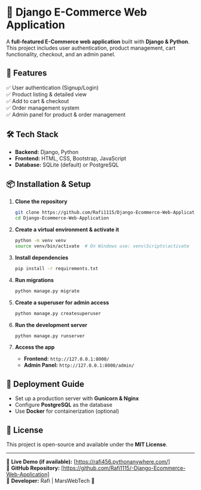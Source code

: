 # 🚀 Django E-Commerce Web Application

A **full-featured E-Commerce web application** built with **Django & Python**. This project includes user authentication, product management, cart functionality, checkout, and an admin panel.

## 🌟 Features
✅ User authentication (Signup/Login)  
✅ Product listing & detailed view  
✅ Add to cart & checkout  
✅ Order management system  
✅ Admin panel for product & order management  

## 🛠️ Tech Stack
- **Backend:** Django, Python  
- **Frontend:** HTML, CSS, Bootstrap, JavaScript  
- **Database:** SQLite (default) or PostgreSQL  

## 📦 Installation & Setup

1. **Clone the repository**  
   ```bash
   git clone https://github.com/Rafi1115/Django-Ecommerce-Web-Application.git
   cd Django-Ecommerce-Web-Application
   ```

2. **Create a virtual environment & activate it**  
   ```bash
   python -m venv venv
   source venv/bin/activate  # On Windows use: venv\Scripts\activate
   ```

3. **Install dependencies**  
   ```bash
   pip install -r requirements.txt
   ```

4. **Run migrations**  
   ```bash
   python manage.py migrate
   ```

5. **Create a superuser for admin access**  
   ```bash
   python manage.py createsuperuser
   ```

6. **Run the development server**  
   ```bash
   python manage.py runserver
   ```

7. **Access the app**  
   - **Frontend:** `http://127.0.0.1:8000/`  
   - **Admin Panel:** `http://127.0.0.1:8000/admin/`  

## 🚀 Deployment Guide
- Set up a production server with **Gunicorn & Nginx**  
- Configure **PostgreSQL** as the database  
- Use **Docker** for containerization (optional)  

## 📜 License
This project is open-source and available under the **MIT License**.

---

🔗 **Live Demo (if available):** [https://rafi456.pythonanywhere.com/]  
📌 **GitHub Repository:** [https://github.com/Rafi1115/-Django-Ecommerce-Web-Application]  
📌 **Developer:** Rafi | MarsWebTech 🚀
